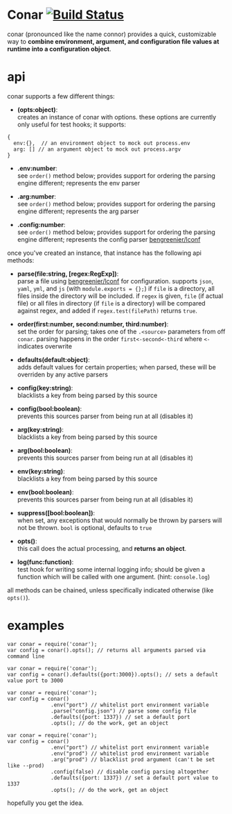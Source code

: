 Conar [![Build Status](https://travis-ci.org/bengreenier/conar.svg?branch=master)](https://travis-ci.org/bengreenier/conar)
=======
conar (pronounced like the name connor) provides a quick, customizable way to __combine environment, argument, and configuration file values at runtime into a configuration object__.

# api

conar supports a few different things:
  
  + __(opts:object)__:  
  creates an instance of conar with options. these options are currently only useful for test hooks; it supports:
  ```    
  {
    env:{},  // an environment object to mock out process.env
    arg: [] // an argument object to mock out process.argv
  }
  ```
  
  + __.env:number__:  
  see `order()` method below; provides support for ordering the parsing engine different; represents the env parser

  + __.arg:number__:  
  see `order()` method below; provides support for ordering the parsing engine different; represents the arg parser

  + __.config:number__:  
  see `order()` method below; provides support for ordering the parsing engine different; represents the config parser [bengreenier/lconf](https://github.com/bengreenier/lconf)


once you've created an instance, that instance has the following api methods:

  + __parse(file:string, [regex:RegExp])__:  
  parse a file using [bengreenier/lconf](https://github.com/bengreenier/lconf) for configuration. supports `json`, `yaml`, `yml`, and `js` (with `module.exports = {};`)
  if `file` is a directory, all files inside the directory will be included. if `regex` is given, `file` (if actual file) or all files in directory (if `file` is a directory)
  will be compared against regex, and added if `regex.test(filePath)` returns `true`.

  + __order(first:number, second:number, third:number)__:  
  set the order for parsing; takes one of the `.<source>` parameters from off `conar`. parsing happens in the order `first<-second<-third` where `<-` indicates overwrite

  + __defaults(default:object)__:  
  adds default values for certain properties; when parsed, these will be overriden by any active parsers

  + __config(key:string)__:  
  blacklists a key from being parsed by this source

  + __config(bool:boolean)__:  
  prevents this sources parser from being run at all (disables it)

  + __arg(key:string)__:  
  blacklists a key from being parsed by this source

  + __arg(bool:boolean)__:  
  prevents this sources parser from being run at all (disables it)

  + __env(key:string)__:  
  blacklists a key from being parsed by this source

  + __env(bool:boolean)__:  
  prevents this sources parser from being run at all (disables it)

  + __suppress([bool:boolean])__:  
  when set, any exceptions that would normally be thrown by parsers will not be thrown. `bool` is optional, defaults to `true`

  + __opts()__:  
  this call does the actual processing, and __returns an object__.

  + __log(func:function)__:  
  test hook for writing some internal logging info; should be given a function which will be called with one argument. (hint: `console.log`)

all methods can be chained, unless specifically indicated otherwise (like `opts()`).

# examples

```
var conar = require('conar');
var config = conar().opts(); // returns all arguments parsed via command line
```

```
var conar = require('conar');
var config = conar().defaults({port:3000}).opts(); // sets a default value port to 3000
```

```
var conar = require('conar');
var config = conar()
              .env("port") // whitelist port environment variable
              .parse("config.json") // parse some config file
              .defaults({port: 1337}) // set a default port
              .opts(); // do the work, get an object
```

```
var conar = require('conar');
var config = conar()
              .env("port") // whitelist port environment variable
              .env("prod") // whitelist prod environment variable
              .arg("prod") // blacklist prod argument (can't be set like --prod)
              .config(false) // disable config parsing altogether
              .defaults({port: 1337}) // set a default port value to 1337
              .opts(); // do the work, get an object
```

hopefully you get the idea.